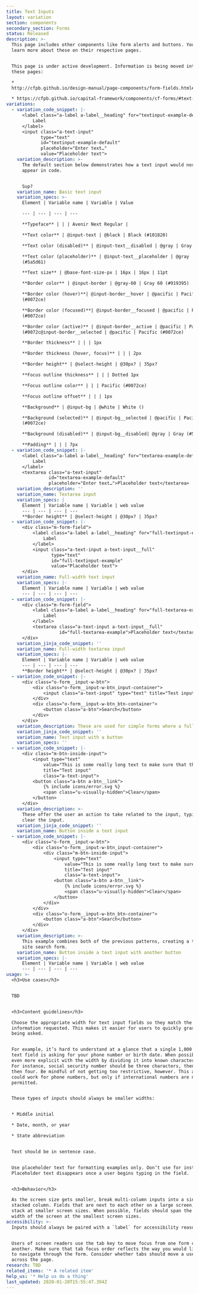 ```yaml
---
title: Text Inputs
layout: variation
section: components
secondary_section: Forms
status: Released
description: >-
  This page includes other components like form alerts and buttons. You can
  learn more about these on their respective pages.


  This page is under active development. Information is being moved into it from
  these pages:

  *
  http://cfpb.github.io/design-manual/page-components/form-fields.html#text-input-fields

  * https://cfpb.github.io/capital-framework/components/cf-forms/#text-inputs
variations:
  - variation_code_snippet: |-
      <label class="a-label a-label__heading" for="textinput-example-default">
          Label
      </label>
      <input class="a-text-input"
             type="text"
             id="textinput-example-default"
             placeholder="Enter text…"
             value="Placeholder text">
    variation_description: >-
      The default section below demonstrates how a text input would normally
      appear in code.


      Sup?
    variation_name: Basic text input
    variation_specs: >-
      Element | Variable name | Variable | Value

      --- | --- | --- | ---

      **Typeface** | | | Avenir Next Regular |

      **Text color** | @input-text | @black | Black (#101820)

      **Text color (disabled)** | @input-text__disabled | @gray | Gray (#5a5d61)

      **Text color (placeholder)** | @input-text__placeholder | @gray | Gray
      (#5a5d61)

      **Text size** | @base-font-size-px | 16px | 16px | 11pt

      **Border color** | @input-border | @gray-60 | Gray 60 (#919395)

      **Border color (hover)**| @input-border__hover | @pacific | Pacific
      (#0072ce)

      **Border color (focused)**| @input-border__focused | @pacific | Pacific
      (#0072ce)

      **Border color (active)** | @input-border__active | @pacific | Pacific
      (#0072c@input-border__selected | @pacific | Pacific (#0072ce)

      **Border thickness** | | | 1px

      **Border thickness (hover, focus)** | | | 2px

      **Border height** | @select-height | @30px? | 35px?

      **Focus outline thickness** | | | Dotted 1px

      **Focus outline color** | | | Pacific (#0072ce)

      **Focus outline offset** | | | 1px

      **Background** | @input-bg | @white | White ()

      **Background (selected)** | @input-bg__selected | @pacific | Pacific
      (#0072ce)

      **Background (disabled)** | @input-bg__disabled| @gray | Gray (#5a5d61)

      **Padding** | | | 7px
  - variation_code_snippet: |-
      <label class="a-label a-label__heading" for="textarea-example-default">
          Label
      </label>
      <textarea class="a-text-input"
                id="textarea-example-default"
                placeholder="Enter text…">Placeholder text</textarea>
    variation_description: ''
    variation_name: Textarea input
    variation_specs: |
      Element | Variable name | Variable | web value
      --- | --- | --- | ---
      **Border height** | @select-height | @30px? | 35px?
  - variation_code_snippet: |-
      <div class="m-form-field">
          <label class="a-label a-label__heading" for="full-textinput-example">
              Label
          </label>
          <input class="a-text-input a-text-input__full"
                 type="text"
                 id="full-textinput-example"
                 value="Placeholder text">
      </div>
    variation_name: Full-width text input
    variation_specs: |-
      Element | Variable name | Variable | web value
      --- | --- | --- | ---
  - variation_code_snippet: |-
      <div class="m-form-field">
          <label class="a-label a-label__heading" for="full-textarea-example">
              Label
          </label>
          <textarea class="a-text-input a-text-input__full"
                    id="full-textarea-example">Placeholder text</textarea>
      </div>
    variation_jinja_code_snippet: ''
    variation_name: Full-width textarea input
    variation_specs: |-
      Element | Variable name | Variable | web value
      --- | --- | --- | ---
      **Border height** | @select-height | @30px? | 35px?
  - variation_code_snippet: |-
      <div class="o-form__input-w-btn">
          <div class="o-form__input-w-btn_input-container">
              <input class="a-text-input" type="text" title="Test input">
          </div>
          <div class="o-form__input-w-btn_btn-container">
              <button class="a-btn">Search</button>
          </div>
      </div>
    variation_description: These are used for simple forms where a full filter isn’t necessary.
    variation_jinja_code_snippet: ''
    variation_name: Text input with a button
    variation_specs: ''
  - variation_code_snippet: |-
      <div class="m-btn-inside-input">
          <input type="text"
              value="This is some really long text to make sure that the button doesn't overlap the content in such a way that this input becomes unusable."
              title="Test input"
              class="a-text-input">
          <button class="a-btn a-btn__link">
              {% include icons/error.svg %}
              <span class="u-visually-hidden">Clear</span>
          </button>
      </div>
    variation_description: >-
      These offer the user an action to take related to the input, typically to
      clear the input.
    variation_jinja_code_snippet: ''
    variation_name: Button inside a text input
  - variation_code_snippet: |-
      <div class="o-form__input-w-btn">
          <div class="o-form__input-w-btn_input-container">
              <div class="m-btn-inside-input">
                  <input type="text"
                      value="This is some really long text to make sure that the button doesn't overlap the content in such a way that this input becomes unusable."
                      title="Test input"
                      class="a-text-input">
                  <button class="a-btn a-btn__link">
                      {% include icons/error.svg %}
                      <span class="u-visually-hidden">Clear</span>
                  </button>
              </div>
          </div>
          <div class="o-form__input-w-btn_btn-container">
              <button class="a-btn">Search</button>
          </div>
      </div>
    variation_description: >-
      This example combines both of the previous patterns, creating a typical
      site search form.
    variation_name: Button inside a text input with another button
    variation_specs: |-
      Element | Variable name | Variable | web value
      --- | --- | --- | ---
usage: >-
  <h3>Use cases</h3>


  TBD


  <h3>Content guidelines</h3>

  Choose the appropriate width for text input fields so they match the kind of
  information requested. This makes it easier for users to quickly grasp what’s
  being asked.


  For example, it’s hard to understand at a glance that a single 1,000 px-wide
  text field is asking for your phone number or birth date. When possible, be
  even more explicit with the width by dividing it into known character counts.
  For instance, social security number should be three characters, then two,
  then four. Be mindful of not getting too restrictive, however. This approach
  could work for phone numbers, but only if international numbers are not
  permitted.


  These types of inputs should always be smaller widths:


  * Middle initial

  * Date, month, or year

  * State abbreviation


  Text should be in sentence case.


  Use placeholder text for formatting examples only. Don’t use for instructions.
  Placeholder text disappears once a user begins typing in the field.


  <h3>Behavior</h3>

  As the screen size gets smaller, break multi-column inputs into a single,
  stacked column. Fields that are next to each other on a large screen, should
  stack at smaller screen sizes. When possible, fields should span the entire
  width of the screen at the smallest screen sizes.
accessibility: >-
  Inputs should always be paired with a `label` for accessibility reasons.


  Users of screen readers use the tab key to move focus from one form control to
  another. Make sure that tab focus order reflects the way you would like users
  to navigate through the form. Consider whether tabs should move a user down or
  across the page.
research: TBD
related_items: '* A related item'
help_us: '* Help us do a thing'
last_updated: 2020-01-28T15:55:47.394Z
---
```

